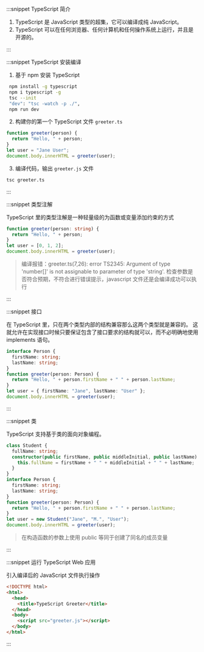 :::snippet TypeScript 简介

1. TypeScript 是 JavaScript 类型的超集，它可以编译成纯 JavaScript。
2. TypeScript 可以在任何浏览器、任何计算机和任何操作系统上运行，并且是开源的。

:::

:::snippet TypeScript 安装编译

1. 基于 npm 安装 TypeScript

```bash
 npm install -g typescript
 npm i typescript -g
 tsc --init
 "dev": "tsc -watch -p ./",
 npm run dev
```

2. 构建你的第一个 TypeScript 文件 `greeter.ts`

```typescript
function greeter(person) {
  return "Hello, " + person;
}
let user = "Jane User";
document.body.innerHTML = greeter(user);
```

3. 编译代码，输出 `greeter.js` 文件

```bash
tsc greeter.ts
```

:::

:::snippet 类型注解

TypeScript 里的类型注解是一种轻量级的为函数或变量添加约束的方式

```typescript
function greeter(person: string) {
  return "Hello, " + person;
}
let user = [0, 1, 2];
document.body.innerHTML = greeter(user);
```

> 编译报错：greeter.ts(7,26): error TS2345: Argument of type 'number[]' is not assignable to parameter of type 'string'.
> 检查参数是否符合预期，不符合进行错误提示，javascript 文件还是会编译成功可以执行

:::

:::snippet 接口

在 TypeScript 里，只在两个类型内部的结构兼容那么这两个类型就是兼容的。
这就允许在实现接口时候只要保证包含了接口要求的结构就可以，而不必明确地使用 implements 语句。

```typescript
interface Person {
  firstName: string;
  lastName: string;
}
function greeter(person: Person) {
  return "Hello, " + person.firstName + " " + person.lastName;
}
let user = { firstName: "Jane", lastName: "User" };
document.body.innerHTML = greeter(user);
```

:::

:::snippet 类

TypeScript 支持基于类的面向对象编程。

```typescript
class Student {
  fullName: string;
  constructor(public firstName, public middleInitial, public lastName) {
    this.fullName = firstName + " " + middleInitial + " " + lastName;
  }
}
interface Person {
  firstName: string;
  lastName: string;
}
function greeter(person: Person) {
  return "Hello, " + person.firstName + " " + person.lastName;
}
let user = new Student("Jane", "M.", "User");
document.body.innerHTML = greeter(user);
```

> 在构造函数的参数上使用 public 等同于创建了同名的成员变量

:::

:::snippet 运行 TypeScript Web 应用

引入编译后的 JavaScript 文件执行操作

```html
<!DOCTYPE html>
<html>
  <head>
    <title>TypeScript Greeter</title>
  </head>
  <body>
    <script src="greeter.js"></script>
  </body>
</html>
```

:::
